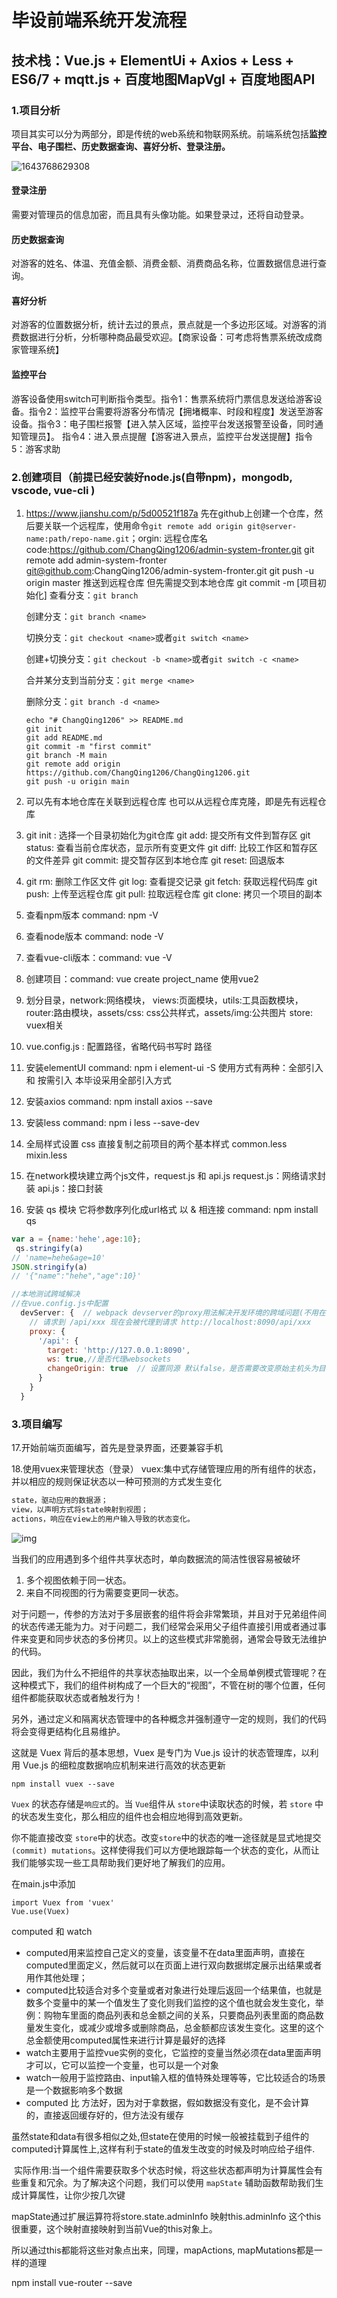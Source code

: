 # 毕设前端系统开发流程

## 技术栈：Vue.js + ElementUi + Axios + Less + ES6/7 + mqtt.js + 百度地图MapVgl  +  百度地图API 

### 1.项目分析

项目其实可以分为两部分，即是传统的web系统和物联网系统。前端系统包括**监控平台、电子围栏、历史数据查询、喜好分析、登录注册。**

![1643768629308](C:\Users\32705\AppData\Local\Temp\1643768629308.png)

#### **登录注册** 

需要对管理员的信息加密，而且具有头像功能。如果登录过，还将自动登录。

#### 历史数据查询

对游客的姓名、体温、充值金额、消费金额、消费商品名称，位置数据信息进行查询。

#### 喜好分析

对游客的位置数据分析，统计去过的景点，景点就是一个多边形区域。对游客的消费数据进行分析，分析哪种商品最受欢迎。【商家设备：可考虑将售票系统改成商家管理系统】

#### 监控平台

游客设备使用switch可判断指令类型。指令1：售票系统将门票信息发送给游客设备。指令2：监控平台需要将游客分布情况【拥堵概率、时段和程度】发送至游客设备。指令3：电子围栏报警【进入禁入区域，监控平台发送报警至设备，同时通知管理员】。 指令4：进入景点提醒【游客进入景点，监控平台发送提醒】指令5：游客求助

### 2.创建项目（前提已经安装好node.js(自带npm)，mongodb, vscode, vue-cli )

1. https://www.jianshu.com/p/5d00521f187a    先在github上创建一个仓库，然后要关联一个远程库，使用命令`git remote add origin git@server-name:path/repo-name.git`；orgin: 远程仓库名   code:https://github.com/ChangQing1206/admin-system-fronter.git  git remote add admin-system-fronter git@github.com:ChangQing1206/admin-system-fronter.git    git push -u origin master 推送到远程仓库   但先需提交到本地仓库   git commit -m [项目初始化]     查看分支：`git branch`

   创建分支：`git branch <name>`

   切换分支：`git checkout <name>`或者`git switch <name>`

   创建+切换分支：`git checkout -b <name>`或者`git switch -c <name>`

   合并某分支到当前分支：`git merge <name>`

   删除分支：`git branch -d <name>`

   ```
   echo "# ChangQing1206" >> README.md
   git init
   git add README.md
   git commit -m "first commit"
   git branch -M main
   git remote add origin https://github.com/ChangQing1206/ChangQing1206.git
   git push -u origin main
   ```

2. 可以先有本地仓库在关联到远程仓库  也可以从远程仓库克隆，即是先有远程仓库

3. git init : 选择一个目录初始化为git仓库   git add: 提交所有文件到暂存区  git  status: 查看当前仓库状态，显示所有变更文件  git diff: 比较工作区和暂存区的文件差异  git commit: 提交暂存区到本地仓库  git reset: 回退版本 

4. git rm: 删除工作区文件  git  log: 查看提交记录  git fetch: 获取远程代码库  git push: 上传至远程仓库  git pull: 拉取远程仓库  git clone: 拷贝一个项目的副本 

5. 查看npm版本  command: npm -V 

6. 查看node版本 command: node -V

7. 查看vue-cli版本：command: vue -V

8. 创建项目：command: vue create project_name  使用vue2

9. 划分目录，network:网络模块， views:页面模块，utils:工具函数模块，router:路由模块，assets/css: css公共样式，assets/img:公共图片  store: vuex相关

10. vue.config.js : 配置路径，省略代码书写时 路径

11. 安装elementUI command: npm i element-ui -S   使用方式有两种：全部引入 和 按需引入  本毕设采用全部引入方式  

12. 安装axios command: npm install axios --save

13. 安装less command: npm i less --save-dev 

14. 全局样式设置 css 直接复制之前项目的两个基本样式  common.less mixin.less

15. 在network模块建立两个js文件，request.js  和 api.js    request.js：网络请求封装  api.js：接口封装

16. 安装 qs 模块 它将参数序列化成url格式 以 & 相连接 command: npm install qs

```javascript
var a = {name:'hehe',age:10};
 qs.stringify(a)
// 'name=hehe&age=10'
JSON.stringify(a)
// '{"name":"hehe","age":10}'

//本地测试跨域解决
//在vue.config.js中配置
  devServer: {  // webpack devserver的proxy用法解决开发环境的跨域问题(不用在去配置nginx和host)
    // 请求到 /api/xxx 现在会被代理到请求 http://localhost:8090/api/xxx
    proxy: {
      '/api': {
        target: 'http://127.0.0.1:8090',
        ws: true,//是否代理websockets
        changeOrigin: true  // 设置同源 默认false，是否需要改变原始主机头为目标URL
      }
    }
  }

```

### 3.项目编写

17.开始前端页面编写，首先是登录界面，还要兼容手机

18.使用vuex来管理状态（登录） vuex:集中式存储管理应用的所有组件的状态，并以相应的规则保证状态以一种可预测的方式发生变化 

```javascript
state，驱动应用的数据源；
view，以声明方式将state映射到视图；
actions，响应在view上的用户输入导致的状态变化。
```

![img](https://upload-images.jianshu.io/upload_images/4822713-e65694af7ffeb5be.png?imageMogr2/auto-orient/strip|imageView2/2/w/1080/format/webp) 

当我们的应用遇到多个组件共享状态时，单向数据流的简洁性很容易被破坏 

1. 多个视图依赖于同一状态。
2. 来自不同视图的行为需要变更同一状态。

对于问题一，传参的方法对于多层嵌套的组件将会非常繁琐，并且对于兄弟组件间的状态传递无能为力。对于问题二，我们经常会采用父子组件直接引用或者通过事件来变更和同步状态的多份拷贝。以上的这些模式非常脆弱，通常会导致无法维护的代码。

因此，我们为什么不把组件的共享状态抽取出来，以一个全局单例模式管理呢？在这种模式下，我们的组件树构成了一个巨大的“视图”，不管在树的哪个位置，任何组件都能获取状态或者触发行为！

另外，通过定义和隔离状态管理中的各种概念并强制遵守一定的规则，我们的代码将会变得更结构化且易维护。

这就是 Vuex 背后的基本思想，Vuex 是专门为 Vue.js 设计的状态管理库，以利用 Vue.js 的细粒度数据响应机制来进行高效的状态更新

```
npm install vuex --save
```

 `Vuex` 的状态存储是`响应式`的。当 `Vue`组件从 `store`中读取状态的时候，若 `store` 中的状态发生变化，那么相应的组件也会相应地得到高效更新。

你不能直接改变 `store`中的状态。改变`store`中的状态的唯一途径就是显式地提交`(commit) mutations`。这样使得我们可以方便地跟踪每一个状态的变化，从而让我们能够实现一些工具帮助我们更好地了解我们的应用。

 在main.js中添加

```
import Vuex from 'vuex'
Vue.use(Vuex)
```

 computed 和 watch

- computed用来监控自己定义的变量，该变量不在data里面声明，直接在computed里面定义，然后就可以在页面上进行双向数据绑定展示出结果或者用作其他处理；
- computed比较适合对多个变量或者对象进行处理后返回一个结果值，也就是数多个变量中的某一个值发生了变化则我们监控的这个值也就会发生变化，举例：购物车里面的商品列表和总金额之间的关系，只要商品列表里面的商品数量发生变化，或减少或增多或删除商品，总金额都应该发生变化。这里的这个总金额使用computed属性来进行计算是最好的选择
- watch主要用于监控vue实例的变化，它监控的变量当然必须在data里面声明才可以，它可以监控一个变量，也可以是一个对象 
- watch一般用于监控路由、input输入框的值特殊处理等等，它比较适合的场景是一个数据影响多个数据
- computed 比 方法好，因为对于拿数据，假如数据没有变化，是不会计算的，直接返回缓存好的，但方法没有缓存

 虽然state和data有很多相似之处,但state在使用的时候一般被挂载到子组件的computed计算属性上,这样有利于state的值发生改变的时候及时响应给子组件. 

  实际作用:当一个组件需要获取多个状态时候，将这些状态都声明为计算属性会有些重复和冗余。为了解决这个问题，我们可以使用 `mapState` 辅助函数帮助我们生成计算属性，让你少按几次键 

mapState通过扩展运算符将store.state.adminInfo 映射this.adminInfo  这个this 很重要，这个映射直接映射到当前Vue的this对象上。

所以通过this都能将这些对象点出来，同理，mapActions, mapMutations都是一样的道理

npm install vue-router --save

 

 

 

 

 